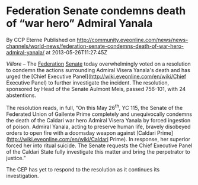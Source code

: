 # Federation Senate condemns death of “war hero” Admiral Yanala
By CCP Eterne
Published on http://community.eveonline.com/news/news-channels/world-news/federation-senate-condemns-death-of-war-hero-admiral-yanala/ at 2013-05-26T11:27:45Z

_Villore –_ The [Federation](http://wiki.eveonline.com/en/wiki/Gallente) [Senate](http://wiki.eveonline.com/en/wiki/Senate) today overwhelmingly voted on a resolution to condemn the actions surrounding Admiral Visera Yanala's death and has urged the [Chief Executive Panel](http://wiki.eveonline.com/en/wiki/Chief Executive Panel) to further investigate the incident. The resolution, sponsored by Head of the Senate Aulmont Meis, passed 756-101, with 24 abstentions.

The resolution reads, in full, “On this May 26<sup>th</sup>, YC 115, the Senate of the Federated Union of Gallente Prime completely and unequivocally condemns the death of the Caldari war hero Admiral Visera Yanala by forced ingestion of poison. Admiral Yanala, acting to preserve human life, bravely disobeyed orders to open fire with a doomsday weapon against [Caldari Prime](http://wiki.eveonline.com/en/wiki/Caldari Prime). In response, her superior forced her into ritual suicide. The Senate requests the Chief Executive Panel of the Caldari State fully investigate this matter and bring the perpetrator to justice.”

The CEP has yet to respond to the resolution as it continues its investigation.

